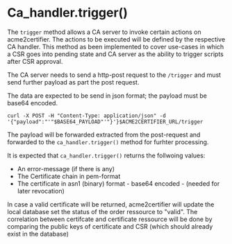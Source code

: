 <!-- markdownlint-disable  MD013 -->
<!-- wiki-title CA trigger -->
# Ca_handler.trigger()

The ```trigger``` method allows a CA server to invoke certain actions on acme2certifier. The actions to be executed will be
defined by the respective CA handler. This method as been implemented to cover use-cases in which a CSR goes into pending state and CA server as the ability to trigger scripts
after CSR approval.

The CA server needs to send a http-post request to the ```/trigger``` and must send further payload as part the post request.

The data are expected to be send in json format; the payload must be base64 encoded.

```curl -X POST -H "Content-Type: application/json" -d '{"payload":"'"$BASE64_PAYLOAD"'"}'}$ACME2CERTIFIER_URL/trigger```

The payload will be forwarded extracted from the post-request and forwarded to the ```ca_handler.trigger()``` method for furhter processing.

It is expected that ```ca_handler.trigger()``` returns the follwoing values:

- An error-message (if there is any)
- The Certificate chain in pem-format
- The certificate in asn1 (binary) format - base64 encoded - (needed for later revocation)

In case a valid certificate will be returned,  acme2certifier will update the local database set the status of the order ressource to "valid".
The correlation between certifcate and certificate ressource will be done by comparing the public keys of certificate and CSR (which should
already exist in the database)
